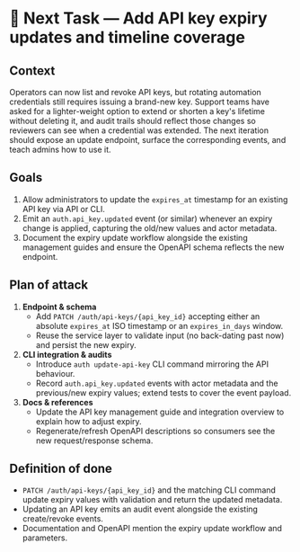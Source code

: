 # 🔄 Next Task — Add API key expiry updates and timeline coverage

## Context
Operators can now list and revoke API keys, but rotating automation credentials still requires issuing a brand-new key. Support teams have asked for a lighter-weight option to extend or shorten a key's lifetime without deleting it, and audit trails should reflect those changes so reviewers can see when a credential was extended. The next iteration should expose an update endpoint, surface the corresponding events, and teach admins how to use it.

## Goals
1. Allow administrators to update the `expires_at` timestamp for an existing API key via API or CLI.
2. Emit an `auth.api_key.updated` event (or similar) whenever an expiry change is applied, capturing the old/new values and actor metadata.
3. Document the expiry update workflow alongside the existing management guides and ensure the OpenAPI schema reflects the new endpoint.

## Plan of attack
1. **Endpoint & schema**
   * Add `PATCH /auth/api-keys/{api_key_id}` accepting either an absolute `expires_at` ISO timestamp or an `expires_in_days` window.
   * Reuse the service layer to validate input (no back-dating past now) and persist the new expiry.
2. **CLI integration & audits**
   * Introduce `auth update-api-key` CLI command mirroring the API behaviour.
   * Record `auth.api_key.updated` events with actor metadata and the previous/new expiry values; extend tests to cover the event payload.
3. **Docs & references**
   * Update the API key management guide and integration overview to explain how to adjust expiry.
   * Regenerate/refresh OpenAPI descriptions so consumers see the new request/response schema.

## Definition of done
- `PATCH /auth/api-keys/{api_key_id}` and the matching CLI command update expiry values with validation and return the updated metadata.
- Updating an API key emits an audit event alongside the existing create/revoke events.
- Documentation and OpenAPI mention the expiry update workflow and parameters.
